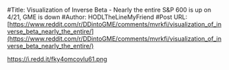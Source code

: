 #Title: Visualization of Inverse Beta - Nearly the entire S&P 600 is up on 4/21, GME is down
#Author: HODLTheLineMyFriend
#Post URL: [https://www.reddit.com/r/DDintoGME/comments/mvrkfi/visualization_of_inverse_beta_nearly_the_entire/](https://www.reddit.com/r/DDintoGME/comments/mvrkfi/visualization_of_inverse_beta_nearly_the_entire/)


https://i.redd.it/fky4omcovlu61.png